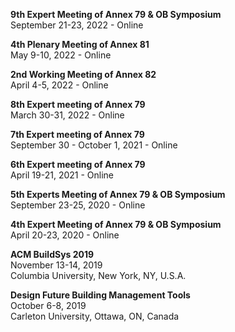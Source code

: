 [comment]: <> (Conference List)
**9th Expert Meeting of Annex 79 & OB Symposium**  
September 21-23, 2022 - Online  

**4th Plenary Meeting of Annex 81**  
May 9-10, 2022 - Online  

**2nd Working Meeting of Annex 82**  
April 4-5, 2022 - Online  

**8th Expert meeting of Annex 79**  
March 30-31, 2022 - Online  

**7th Expert meeting of Annex 79**  
September 30 - October 1, 2021 - Online  

**6th Expert meeting of Annex 79**  
April 19-21, 2021 - Online  

**5th Experts Meeting of Annex 79 & OB Symposium**  
September 23-25, 2020 - Online  

**4th Expert Meeting of Annex 79 & OB Symposium**  
April 20-23, 2020 - Online  

**ACM BuildSys 2019**  
November 13-14, 2019   
Columbia University, New York, NY, U.S.A.  

**Design Future Building Management Tools**  
October 6-8, 2019   
Carleton University, Ottawa, ON, Canada 